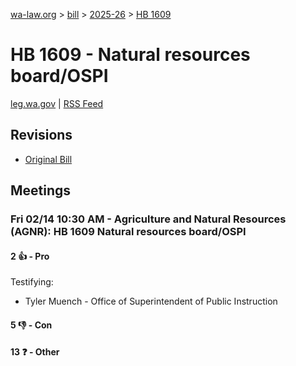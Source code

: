 [wa-law.org](/) > [bill](/bill/) > [2025-26](/bill/2025-26/) > [HB 1609](/bill/2025-26/hb/1609/)

# HB 1609 - Natural resources board/OSPI
[leg.wa.gov](https://app.leg.wa.gov/billsummary?BillNumber=1609&Year=2025&Initiative=false) | [RSS Feed](./rss.xml)

## Revisions
* [Original Bill](1/)

## Meetings
### Fri 02/14 10:30 AM - Agriculture and Natural Resources (AGNR): HB 1609 Natural resources board/OSPI
#### 2 👍 - Pro
Testifying:
* Tyler Muench - Office of Superintendent of Public Instruction

#### 5 👎 - Con

#### 13 ❓ - Other
